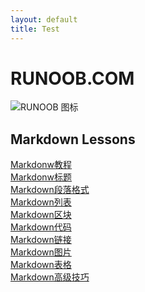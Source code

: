 ```yaml
---
layout: default
title: Test
---
```


RUNOOB.COM    
======================

![RUNOOB 图标](http://static.runoob.com/images/runoob-logo.png "RUNOOB")  


Markdown Lessons  
-------------------


[Markdonw教程](https://www.runoob.com/markdown/md-tutorial.html)    
[Markdonw标题](https://www.runoob.com/markdown/md-title.html)  
[Markdown段落格式](https://www.runoob.com/markdown/md-tutorial.html)  
[Markdown列表](https://www.runoob.com/markdown/md-lists.html)  
[Markdown区块](https://www.runoob.com/markdown/md-block.html)  
[Markdown代码](https://www.runoob.com/markdown/md-code.html)  
[Markdown链接](https://www.runoob.com/markdown/md-link.html)  
[Markdown图片](https://www.runoob.com/markdown/md-image.html)  
[Markdown表格](https://www.runoob.com/markdown/md-table.html)  
[Markdown高级技巧](https://www.runoob.com/markdown/md-advance.html)  
